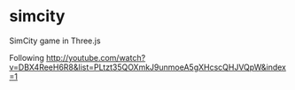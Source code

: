 # simcity
SimCity game in Three.js


Following http://youtube.com/watch?v=DBX4ReeH6R8&list=PLtzt35QOXmkJ9unmoeA5gXHcscQHJVQpW&index=1
